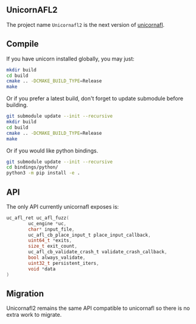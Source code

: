 ## UnicornAFL2

The project name `Unicornafl2` is the next version of [unicornafl](https://github.com/AFLplusplus/unicornafl).

## Compile

If you have unicorn installed globally, you may just:

```bash
mkdir build
cd build
cmake .. -DCMAKE_BUILD_TYPE=Release
make
```

Or if you prefer a latest build, don't forget to update submodule before building.

```bash
git submodule update --init --recursive
mkdir build
cd build
cmake .. -DCMAKE_BUILD_TYPE=Release
make
```

Or if you would like python bindings.

```bash
git submodule update --init --recursive
cd bindings/python/
python3 -m pip install -e .
```

## API

The only API currently unicornafl exposes is:

```C
uc_afl_ret uc_afl_fuzz(
        uc_engine *uc, 
        char* input_file, 
        uc_afl_cb_place_input_t place_input_callback, 
        uint64_t *exits, 
        size_t exit_count, 
        uc_afl_cb_validate_crash_t validate_crash_callback, 
        bool always_validate,
        uint32_t persistent_iters,
        void *data
)
```

## Migration

Unicornafl2 remains the same API compatible to unicornafl so there is no extra work to migrate.